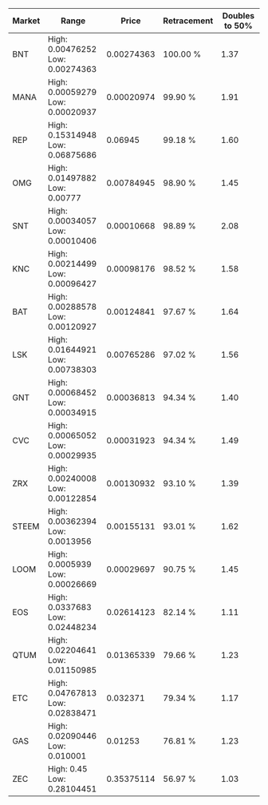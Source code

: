 | Market | Range | Price| Retracement | Doubles to 50% |
| --- | --- | --- | --- | --- |
| BNT | High: 0.00476252<br />Low: 0.00274363 | 0.00274363 | 100.00 % | 1.37 |
| MANA | High: 0.00059279<br />Low: 0.00020937 | 0.00020974 | 99.90 % | 1.91 |
| REP | High: 0.15314948<br />Low: 0.06875686 | 0.06945 | 99.18 % | 1.60 |
| OMG | High: 0.01497882<br />Low: 0.00777 | 0.00784945 | 98.90 % | 1.45 |
| SNT | High: 0.00034057<br />Low: 0.00010406 | 0.00010668 | 98.89 % | 2.08 |
| KNC | High: 0.00214499<br />Low: 0.00096427 | 0.00098176 | 98.52 % | 1.58 |
| BAT | High: 0.00288578<br />Low: 0.00120927 | 0.00124841 | 97.67 % | 1.64 |
| LSK | High: 0.01644921<br />Low: 0.00738303 | 0.00765286 | 97.02 % | 1.56 |
| GNT | High: 0.00068452<br />Low: 0.00034915 | 0.00036813 | 94.34 % | 1.40 |
| CVC | High: 0.00065052<br />Low: 0.00029935 | 0.00031923 | 94.34 % | 1.49 |
| ZRX | High: 0.00240008<br />Low: 0.00122854 | 0.00130932 | 93.10 % | 1.39 |
| STEEM | High: 0.00362394<br />Low: 0.0013956 | 0.00155131 | 93.01 % | 1.62 |
| LOOM | High: 0.0005939<br />Low: 0.00026669 | 0.00029697 | 90.75 % | 1.45 |
| EOS | High: 0.0337683<br />Low: 0.02448234 | 0.02614123 | 82.14 % | 1.11 |
| QTUM | High: 0.02204641<br />Low: 0.01150985 | 0.01365339 | 79.66 % | 1.23 |
| ETC | High: 0.04767813<br />Low: 0.02838471 | 0.032371 | 79.34 % | 1.17 |
| GAS | High: 0.02090446<br />Low: 0.010001 | 0.01253 | 76.81 % | 1.23 |
| ZEC | High: 0.45<br />Low: 0.28104451 | 0.35375114 | 56.97 % | 1.03 |
